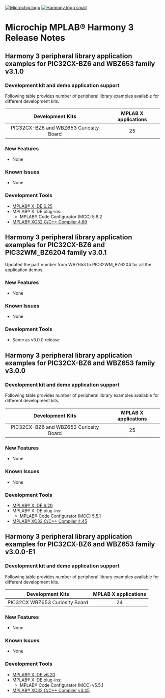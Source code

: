 [![Microchip logo](https://raw.githubusercontent.com/wiki/Microchip-MPLAB-Harmony/Microchip-MPLAB-Harmony.github.io/images/microchip_logo.png)](https://www.microchip.com)
[![Harmony logo small](https://raw.githubusercontent.com/wiki/Microchip-MPLAB-Harmony/Microchip-MPLAB-Harmony.github.io/images/microchip_mplab_harmony_logo_small.png)](https://www.microchip.com/en-us/tools-resources/configure/mplab-harmony)

# Microchip MPLAB® Harmony 3 Release Notes

## Harmony 3 peripheral library application examples for PIC32CX-BZ6 and WBZ653 family v3.1.0

### Development kit and demo application support

Following table provides number of peripheral library examples available for different development kits.

| Development Kits  | MPLAB X applications |
|:-----------------:|:-------------------:|
| PIC32CX-BZ6 and WBZ653 Curiosity Board | 25 |

### New Features

- None

### Known Issues

- None

### Development Tools

- [MPLAB® X IDE 6.25](https://www.microchip.com/mplab/mplab-x-ide)
- MPLAB® X IDE plug-ins:
  - MPLAB® Code Configurator (MCC) 5.6.2
- [MPLAB® XC32 C/C++ Compiler 4.60](https://www.microchip.com/mplab/compilers)

## Harmony 3 peripheral library application examples for PIC32CX-BZ6 and PIC32WM_BZ6204 family v3.0.1

Updated the part number from WBZ653 to PIC32WM_BZ6204 for all the application demos.

### New Features

- None

### Known Issues

- None

### Development Tools

- Same as v3.0.0 release

## Harmony 3 peripheral library application examples for PIC32CX-BZ6 and WBZ653 family v3.0.0

### Development kit and demo application support

Following table provides number of peripheral library examples available for different development kits.

| Development Kits  | MPLAB X applications |
|:-----------------:|:-------------------:|
| PIC32CX-BZ6 and WBZ653 Curiosity Board | 25 |

### New Features

- None

### Known Issues

- None

### Development Tools

- [MPLAB® X IDE 6.20](https://www.microchip.com/mplab/mplab-x-ide)
- MPLAB® X IDE plug-ins:
  - MPLAB® Code Configurator (MCC) 5.5.1
- [MPLAB® XC32 C/C++ Compiler 4.45](https://www.microchip.com/mplab/compilers)

## Harmony 3 peripheral library application examples for PIC32CX-BZ6 and WBZ653 family  v3.0.0-E1

### Development kit and demo application support

Following table provides number of peripheral library examples available for different development kits.

| Development Kits  | MPLAB X applications |
|:-----------------:|:-------------------:|
| PIC32CX WBZ653 Curiosity Board | 24 |

### New Features

- None

### Known Issues

- None

### Development Tools

- [MPLAB® X IDE v6.20](https://www.microchip.com/mplab/mplab-x-ide)
- MPLAB® X IDE plug-ins:
  - MPLAB® Code Configurator (MCC) v5.5.1
- [MPLAB® XC32 C/C++ Compiler v4.45](https://www.microchip.com/mplab/compilers)